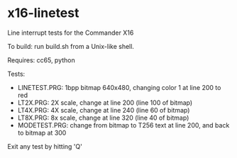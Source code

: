# x16-linetest
Line interrupt tests for the Commander X16

To build: run build.sh from a Unix-like shell.

Requires: cc65, python

Tests:
* LINETEST.PRG: 1bpp bitmap 640x480, changing color 1 at line 200 to red
* LT2X.PRG: 2X scale, change at line 200 (line 100 of bitmap)
* LT4X.PRG: 4X scale, change at line 240 (line 60 of bitmap)
* LT8X.PRG: 8x scale, change at line 320 (line 40 of bitmap)
* MODETEST.PRG: change from bitmap to T256 text at line 200, and back to bitmap at 300

Exit any test by hitting 'Q'




